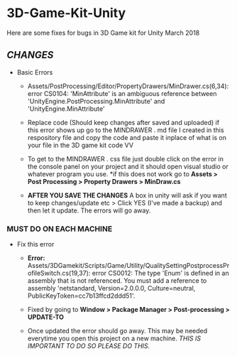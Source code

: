 # 3D-Game-Kit-Unity
Here are some fixes for bugs in 3D Game kit for Unity March 2018


## *CHANGES*

     
+ Basic Errors
  - Assets/PostProcessing/Editor/PropertyDrawers/MinDrawer.cs(6,34): error CS0104: 'MinAttribute' is an ambiguous reference between 'UnityEngine.PostProcessing.MinAttribute' and 'UnityEngine.MinAttribute'
  
  - Replace code (Should keep changes after saved and uploaded) if this error shows up go to the MINDRAWER . md file I created in this respository file and copy the code and paste it inplace of what is on your file in the 3D game kit code VV
  
  - To get to the MINDRAWER . css file just double click on the error in the console panel on your project and it should open visual studio or whatever program you use. *if this does not work go to **Assets > Post Processing > Property Drawers > MinDraw.cs**
  
  - **AFTER YOU SAVE THE CHANGES** A box in unity will ask if you want to keep changes/update etc > Click YES (I've made a backup) and then let it update. The errors will go away.
              
              
### MUST DO ON EACH MACHINE

+ Fix this error
  - **Error:** Assets/3DGamekit/Scripts/Game/Utility/QualitySettingPostprocessProfileSwitch.cs(19,37): error CS0012: The type 'Enum' is defined in an assembly that is not referenced. You must add a reference to assembly 'netstandard, Version=2.0.0.0, Culture=neutral, PublicKeyToken=cc7b13ffcd2ddd51'.
  
  - Fixed by going to **Window > Package Manager > Post-processing > UPDATE-TO**
  - Once updated the error should go away. This may be needed everytime you open this project on a new machine.
        *THIS IS IMPORTANT TO DO SO PLEASE DO THIS.*
